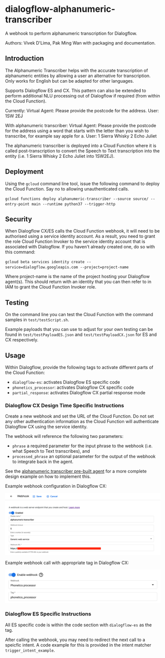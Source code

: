 # dialogflow-alphanumeric-transcriber
A webhook to perform alphanumeric transcription for Dialogflow.

Authors: Vivek D'Lima, Pak Ming Wan with packaging and documentation.

## Introduction

The Alphanumeric Transcriber helps with the accurate transcription of alphanumeric entities by allowing a user an alternative for transcription. Only works for English but can be adapted for other languages.

Supports Dialogflow ES and CX. This pattern can also be extended to perform additional NLU processing out of Dialogflow if required (from within the Cloud Function).

Currently:
Virtual Agent: Please provide the postcode for the address.
User: 1SW 2EJ

With alphanumeric transcriber:
Virtual Agent: Please provide the postcode for the address using a word that starts with the letter than you wish to transcribe, for example say apple for a.
User: 1 Sierra Whisky 2 Echo Juliet

The alphanumeric transcriber is deployed into a Cloud Function where it is called post-transcription to convert the Speech to Text transcription into the entity (i.e. 1 Sierra Whisky 2 Echo Juliet into 1SW2EJ).

## Deployment

Using the `gcloud` command line tool, issue the following command to deploy the Cloud Function. Say no to allowing unauthenticated calls.

`gcloud functions deploy alphanumeric-transcriber --source source/ --entry-point main --runtime python37 --trigger-http`

## Security

When Dialogflow CX/ES calls the Cloud Function webhook, it will need to be authorised using a service identity account. As a result, you need to grant the role Cloud Function Invoker to the service identity account that is associated with Dialogflow. If you haven't already created one, do so with this command:

`gcloud beta services identity create --service=dialogflow.googleapis.com --project=project-name`

Where project-name is the name of the project hosting your Dialogflow agent(s). This should return with an identity that you can then refer to in IAM to grant the Cloud Function Invoker role.

## Testing

On the command line you can test the Cloud Function with the command samples in `test/testScript.sh`.

Example payloads that you can use to adjust for your own testing can be found in `test/testPayloadES.json` and `test/testPayloadCX.json` for ES and CX respectively.

## Usage

Within Dialogflow, provide the following tags to activate different parts of the Cloud Function:
* `dialogflow-es`: activates Dialogflow ES specific code
* `phonetics_processor`: activates Dialogflow CX specific code
* `partial_response`: activates Dialogflow CX partial response mode

### Dialogflow CX Design Time Specific Instructions

Create a new webhook and set the URL of the Cloud Function. Do not set any other authentication information as the Cloud Function will authenticate Dialogflow CX using the service identity.

The webhook will reference the following two parameters:
* `phrase` a required parameter for the input phrase to the webhook (i.e. what Speech to Text transcribes), and
* `processed_phrase` an optional parameter for the output of the webhook to integrate back in the agent.

See the [alphanumeric transcriber pre-built agent](assets/sample-agent/sample_cx_agent_alphanumeric-transcriber-demo.blob) for a more complete design example on how to implement this.

Example webhook configuration in Dialogflow CX:

![Webhook Configuration](https://github.com/pakmingwCorp/dialogflow-alphanumeric-transcriber/blob/main/assets/img/webhook_configuration.png)

Example webhook call with appropriate tag in Dialogflow CX:

![Webhook Tag Configuration](https://github.com/pakmingwCorp/dialogflow-alphanumeric-transcriber/blob/main/assets/img/webhook_tag.png)

### Dialogflow ES Specific Instructions

All ES specific code is within the code section with `dialogflow-es` as the tag.

After calling the webhook, you may need to redirect the next call to a speicfic intent. A code example for this is provided in the intent matcher `trigger_intent_example`.


